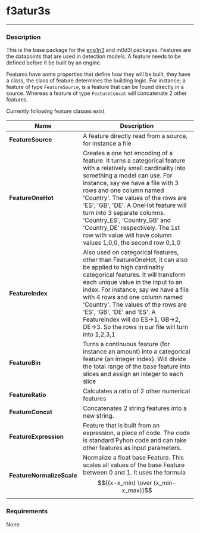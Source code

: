 # f3atur3s
- - - 

### Description

This is the base package for the [eng1n3](https://github.com/t0kk35/eng1n3) and m0d3l packages. Features are the datapoints that are used in detection models. 
A feature needs to be defined before it be built by an engine. 

Features have some properties that define how they will be built, they have a class, the class of feature determines the 
building logic. For instance; a feature of type `FeatureSource`, is a feature that can be found directly in a source. 
Whereas a feature of type `FeatureConcat` will concatenate 2 other features.

Currently following feature classes exist

| **Name**                   | Description                                                                                                                                                                                                                                                                                                                                                                                                                                                    |
|----------------------------|----------------------------------------------------------------------------------------------------------------------------------------------------------------------------------------------------------------------------------------------------------------------------------------------------------------------------------------------------------------------------------------------------------------------------------------------------------------|
| **FeatureSource**          | A feature directly read from a source, for instance a file                                                                                                                                                                                                                                                                                                                                                                                                     |
| **FeatureOneHot**          | Creates a one hot encoding of a feature. It turns a categorical feature with a relatively small cardinality into something a model can use. For instance, say we have a file with 3 rows and one column named 'Country'. The values of the rows are 'ES', 'GB', 'DE'. A OneHot feature will turn into 3 separate columns. 'Country_ES', 'Country_GB' and 'Country_DE' respectively. The 1st row with value will have column values 1,0,0, the second row 0,1,0 |
| **FeatureIndex**           | Also used on categorical features, other than FeatureOneHot, it can also be applied to high cardinality categorical features. It will transform each unique value in the input to an index. For instance, say we have a file with 4 rows and one column named 'Country'. The values of the rows are 'ES', 'GB', 'DE' and 'ES'. A FeatureIndex will do ES->1, GB->2, DE->3. So the rows in our file will turn into 1,2,3,1                                      |
| **FeatureBin**             | Turns a continuous feature (for instance an amount) into a categorical feature (an integer index). Will divide the total range of the base feature into slices and assign an integer to each slice                                                                                                                                                                                                                                                             |
| **FeatureRatio**           | Calculates a ratio of 2 other numerical features                                                                                                                                                                                                                                                                                                                                                                                                               |
| **FeatureConcat**          | Concatenates 2 string features into a new string.                                                                                                                                                                                                                                                                                                                                                                                                              |
| **FeatureExpression**      | Feature that is built from an expression, a piece of code. The code is standard Pyhon code and can take other features as input parameters.                                                                                                                                                                                                                                                                                                                    |
| **FeatureNormalizeScale**  | Normalize a float base Feature. This scales all values of the base Feature between 0 and 1. It uses the formula $${(x-x_min) \over (x_min-x_max)}$$                                                                                                                                                                                                                                                                                                            |

### Requirements
None